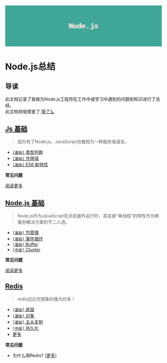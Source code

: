 ![background](./assets/bg.png)

# Node.js总结

## 导读

此文档记录了我做为Node.js工程师在工作中或学习中遇到的问题和知识进行了总结。    
此文档排版借鉴了 [饿了么](https://github.com/ElemeFE/node-interview/tree/master../../master/docs/sections/zh-cn)

## [Js 基础](../../master/docs../../master/docs/sections/Js.md)

> 因为有了Node.js，JavaScript也被视为一种服务端语言。

* [`[基础]` 类型判断](../../master/docs/sections/Js.md#类型判断)
* [`[基础]` 作用域](../../master/docs/sections/Js.md#作用域)
* [`[基础]` ES6 新特性](../../master/docs/sections/Js.md#ES6新特性)

**常见问题**


[阅读更多](../../master/docs/sections/JS.md)


## [Node.js 基础](../../master/docs/sections/Nodejs.md)

> Node.js作为JavaScript在浏览器外运行时，其自身“单线程”的特性作为微服务解决方案的不二人选。

* [`[基础]` 包管理](../../master/docs/sections/Nodejs.md#包管理)
* [`[基础]` 事件循环](../../master/docs/sections/Nodejs.md#事件循环)
* [`[基础]` Buffer](../../master/docs/sections/Nodejs.md#Buffer)
* [`[中级]` Cluster](../../master/docs/sections/Nodejs.md#Cluster)

**常见问题**


[阅读更多](../../master/docs/sections/Nodejs.md)


## [Redis](../../master/docs/sections/Nodejs.md)

> redis远比你想象的强大的多！

* [`[基础]` 底层](../../master/docs/sections/Redis.md#底层)
* [`[基础]` 对象](../../master/docs/sections/Redis.md#对象)
* [`[基础]` 主从复制](../../master/docs/sections/Redis.md#主从复制)
* [`[中级]` 持久化](../../master/docs/sections/Redis.md#持久化)
* [更多](../../master/docs/sections/Redis.md)

**常见问题**

* 为什么用Redis? [[更多]](../../master/docs/sections/Redis.md#Redis特性)